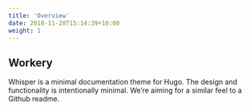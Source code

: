 ```yaml
---
title: 'Overview'
date: 2018-11-28T15:14:39+10:00
weight: 1
---
```


## Workery

Whisper is a minimal documentation theme for Hugo. The design and functionality is intentionally minimal. We’re aiming for a similar feel to a Github readme.
